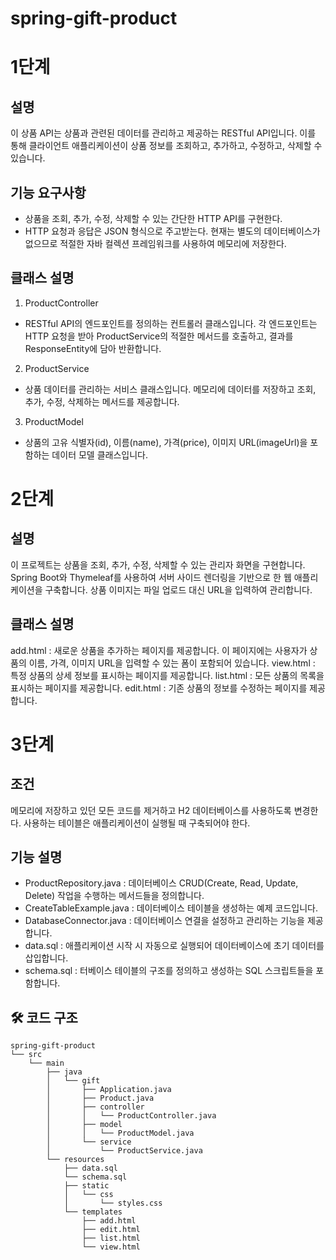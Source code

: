 # spring-gift-product

# 1단계
## 설명
이 상품 API는 상품과 관련된 데이터를 관리하고 제공하는 RESTful API입니다. 이를 통해 클라이언트 애플리케이션이 상품 정보를 조회하고, 추가하고, 수정하고, 삭제할 수 있습니다.


## 기능 요구사항
- 상품을 조회, 추가, 수정, 삭제할 수 있는 간단한 HTTP API를 구현한다. 
- HTTP 요청과 응답은 JSON 형식으로 주고받는다. 현재는 별도의 데이터베이스가 없으므로 적절한 자바 컬렉션 프레임워크를 사용하여 메모리에 저장한다.


## 클래스 설명
1. ProductController
- RESTful API의 엔드포인트를 정의하는 컨트롤러 클래스입니다. 각 엔드포인트는 HTTP 요청을 받아 ProductService의 적절한 메서드를 호출하고, 결과를 ResponseEntity에 담아 반환합니다.
2. ProductService
- 상품 데이터를 관리하는 서비스 클래스입니다. 메모리에 데이터를 저장하고 조회, 추가, 수정, 삭제하는 메서드를 제공합니다.
3. ProductModel
- 상품의 고유 식별자(id), 이름(name), 가격(price), 이미지 URL(imageUrl)을 포함하는 데이터 모델 클래스입니다.



# 2단계 
## 설명 
이 프로젝트는 상품을 조회, 추가, 수정, 삭제할 수 있는 관리자 화면을 구현합니다. Spring Boot와 Thymeleaf를 사용하여 서버 사이드 렌더링을 기반으로 한 웹 애플리케이션을 구축합니다. 상품 이미지는 파일 업로드 대신 URL을 입력하여 관리합니다.


## 클래스 설명
add.html : 새로운 상품을 추가하는 페이지를 제공합니다. 이 페이지에는 사용자가 상품의 이름, 가격, 이미지 URL을 입력할 수 있는 폼이 포함되어 있습니다.
view.html : 특정 상품의 상세 정보를 표시하는 페이지를 제공합니다.
list.html : 모든 상품의 목록을 표시하는 페이지를 제공합니다.
edit.html : 기존 상품의 정보를 수정하는 페이지를 제공합니다.



# 3단계 
## 조건 
메모리에 저장하고 있던 모든 코드를 제거하고 H2 데이터베이스를 사용하도록 변경한다.
사용하는 테이블은 애플리케이션이 실행될 때 구축되어야 한다.


## 기능 설명
- ProductRepository.java : 데이터베이스 CRUD(Create, Read, Update, Delete) 작업을 수행하는 메서드들을 정의합니다.
- CreateTableExample.java : 데이터베이스 테이블을 생성하는 예제 코드입니다.
- DatabaseConnector.java : 데이터베이스 연결을 설정하고 관리하는 기능을 제공합니다.
- data.sql : 애플리케이션 시작 시 자동으로 실행되어 데이터베이스에 초기 데이터를 삽입합니다.
- schema.sql : 터베이스 테이블의 구조를 정의하고 생성하는 SQL 스크립트들을 포함합니다. 



## 🛠 코드 구조
```plaintext
spring-gift-product
└── src
    └── main
        ├── java
        │   └── gift
        │       ├── Application.java
        │       ├── Product.java
        │       ├── controller
        │       │   └── ProductController.java
        │       ├── model
        │       │   └── ProductModel.java
        │       └── service
        │           └── ProductService.java
        └── resources
            ├── data.sql
            └── schema.sql
            ├── static
            │   └── css
            │       └── styles.css
            └── templates
                ├── add.html
                ├── edit.html
                ├── list.html
                └── view.html